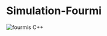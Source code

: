 # Simulation-Fourmi
![fourmis C++](https://user-images.githubusercontent.com/58750536/226784129-e84031c1-21ab-4c76-b51c-f9b9248c45ce.png)
